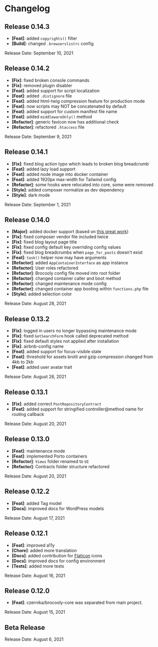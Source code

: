 # Changelog

## Release 0.14.3

* **[Feat]**: added `copyrights()` filter
* **[Build]**: changed `.browserslistrc` config

Release Date: September 10, 2021

## Release 0.14.2

* **[Fix]**: fixed broken console commands
* **[Fix]**: removed plugin disabler
* **[Feat]**: added support for script localization
* **[Feat]**: added `.distignore` file
* **[Feat]**: added html-twig compression feature for production mode
* **[Feat]**: now scripts may NOT be concatenated by default
* **[Feat]**: added support for custom manifest file name
* **[Feat]**: added `middlewareOnly()` method
* **[Refactor]**: generic favicon now has additional check
* **[Refactor]**: refactored `.htaccess` file

Release Date: September 9, 2021

## Release 0.14.1

* **[Fix]**: fixed blog action typo which leads to broken blog breadcrumb
* **[Feat]**: added lazy load support
* **[Feat]**: added node image into docker container
* **[Feat]**: added 1920px max-width for Tailwind config
* **[Refactor]**: some hooks were relocated into core, some were removed
* **[Style]**: added composer normalize as dev dependency
* **[Style]**: dark mode

Release Date: September 1, 2021

## Release 0.14.0

* **[Major]**: added docker support (based on [this great work](https://github.com/urre/wordpress-nginx-docker-compose))
* **[Fix]**: fixed composer vendor file included twice
* **[Fix]**: fixed blog layout page title
* **[Fix]**: fixed config default key overriding config values
* **[Fix]**: fixed blog breadcrumbs when `page_for_posts` doesn't exist
* **[Feat]**: `task()` helper now may have arguments
* **[Refactor]**: added `AppContainerInterface` as app instance
* **[Refactor]**: User roles refactored
* **[Refactor]**: Brocooly config file moved into root folder
* **[Refactor]**: changed container caller and boot method
* **[Refactor]**: changed maintenance mode config
* **[Refactor]**: changed container app booting within `functions.php` file
* **[Style]**: added selection color

Release Date: August 28, 2021

## Release 0.13.2

* **[Fix]**: logged in users no longer bypassing maintenance mode
* **[Fix]**: fixed `GetSearchForm` hook called deprecated method
* **[Fix]**: fixed default styles not applied after installation
* **[Fix]**: airbnb-config name
* **[Feat]**: added support for focus-visible state
* **[Feat]**: threshold for assets brotli and gzip compression changed from 4kb to 2kb
* **[Feat]**: added user avatar trait

Release Date: August 26, 2021

## Release 0.13.1

* **[Fix]**: added correct `PostRepositoryContract`
* **[Feat]**: added support for stringified controller@method name for routing callback

Release Date: August 20, 2021

## Release 0.13.0

* **[Feat]**: maintenance mode
* **[Feat]**: implemented Porto containers
* **[Refactor]**: `Views` folder renamed to `UI`
* **[Refactor]**: Contracts folder structure refactored

Release Date: August 20, 2021

## Release 0.12.2

* **[Feat]**: added Tag model
* **[Docs]**: improved docs for WordPress models

Release Date: August 17, 2021

## Release 0.12.1

* **[Feat]**: improved a11y
* **[Chore]**: added more translation
* **[Docs]**: added contribution for [Flaticon](https://www.flaticon.com/) icons
* **[Docs]**: improved docs for config environment
* **[Tests]**: added more tests

Release Date: August 16, 2021

## Release 0.12.0

* **[Feat]**: czernika/brocooly-core was separated from main project.

Release Date: August 15, 2021

## Beta Release

Release Date: August 6, 2021
